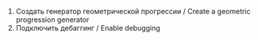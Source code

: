 1. Создать генератор геометрической прогрессии / 
   Create a geometric progression generator
2. Подключить дебаггинг / Enable debugging
